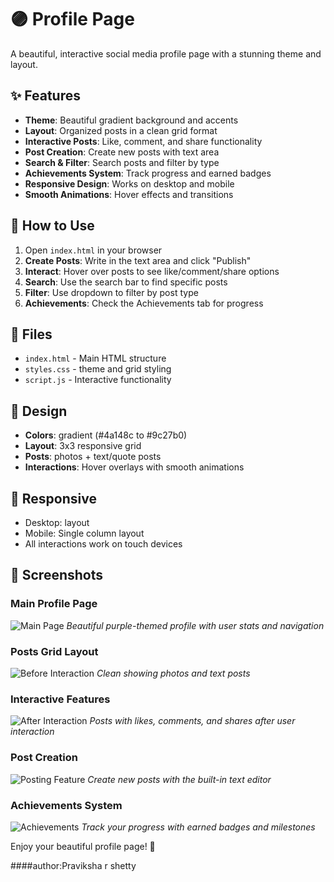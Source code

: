 # 🟣 Profile Page

A beautiful, interactive social media profile page with a stunning theme and  layout.

## ✨ Features

- **Theme**: Beautiful gradient background and accents
- **Layout**: Organized posts in a clean grid format
- **Interactive Posts**: Like, comment, and share functionality
- **Post Creation**: Create new posts with text area
- **Search & Filter**: Search posts and filter by type
- **Achievements System**: Track progress and earned badges
- **Responsive Design**: Works on desktop and mobile
- **Smooth Animations**: Hover effects and transitions

## 🚀 How to Use

1. Open `index.html` in your browser
2. **Create Posts**: Write in the text area and click "Publish"
3. **Interact**: Hover over posts to see like/comment/share options
4. **Search**: Use the search bar to find specific posts
5. **Filter**: Use dropdown to filter by post type
6. **Achievements**: Check the Achievements tab for progress

## 📁 Files

- `index.html` - Main HTML structure
- `styles.css` - theme and grid styling
- `script.js` - Interactive functionality

## 🎨 Design

- **Colors**: gradient (#4a148c to #9c27b0)
- **Layout**: 3x3 responsive grid
- **Posts**:  photos +  text/quote posts
- **Interactions**: Hover overlays with smooth animations

## 📱 Responsive

- Desktop:  layout
- Mobile: Single column layout
- All interactions work on touch devices

## 📸 Screenshots

### Main Profile Page
![Main Page](Screenshots/main%20page.jpeg)
*Beautiful purple-themed profile with user stats and navigation*

### Posts Grid Layout
![Before Interaction](Screenshots/Before_liking_commenting.jpeg)
*Clean  showing photos and text posts*

### Interactive Features
![After Interaction](Screenshots/AFTER_liking_commenting.jpeg)
*Posts with likes, comments, and shares after user interaction*

### Post Creation
![Posting Feature](Screenshots/Posting.jpeg)
*Create new posts with the built-in text editor*

### Achievements System
![Achievements](Screenshots/Achievements.jpeg)
*Track your progress with earned badges and milestones*

Enjoy your beautiful profile page! 💜

####author:Praviksha r shetty